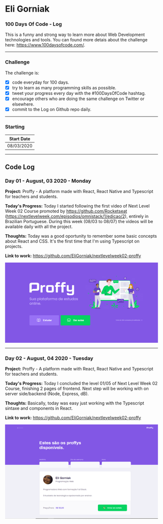 # Eli Gorniak

### 100 Days Of Code - Log


This is a funny and strong way to learn more about Web Development technologies and tools.
You can found more detais about the challenge here: https://www.100daysofcode.com/.

---
### Challenge 
The challenge is:
- [x] code everyday for 100 days.
- [x] try to learn as many programming skills as possible.
- [x] tweet your progress every day with the #100DaysOfCode hashtag.
- [x] encourage others who are doing the same challenge on Twitter or elsewhere.
- [x] commit to the Log on Github repo daily.

---
### Starting
| Start Date |
|----------|
| 08/03/2020 |

---
## Code Log
### Day 01 - August, 03 2020 - Monday

**Project:** Proffy - A platform made with React, React Native and Typescript for teachers and students.

**Today's Progress:** Today I started following the first video of Next Level Week 02 Course promoted by https://github.com/Rocketseat (https://nextlevelweek.com/episodios/omnistack/1/edicao/2), entirely in Brazilian Portuguese. During this week (08/03 to 08/07) the videos will be available daily with all the project.

**Thoughts:** Today was a good oportunity to remember some basic concepts about React and CSS. It's the first time that I'm using Typescript on projects.

**Link to work:** https://github.com/EliGorniak/nextlevelweek02-proffy

![picture alt](assets/day01_proffy.png "Proffy App")

---

### Day 02 - August, 04 2020 - Tuesday
**Project:** Proffy - A platform made with React, React Native and Typescript for teachers and students.

**Today's Progress:** Today I concluded the level 01/05 of Next Level Week 02 Course, finishing 2 pages of frontend. Next step will be working with on server side/backend (Node, Express, dB).

**Thoughts:** Basically, today was easy just working with the Typescript sintaxe and components in React.

**Link to work:** https://github.com/EliGorniak/nextlevelweek02-proffy

![picture alt](assets/day02_proffy.png "Proffy App")
